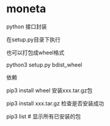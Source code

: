 # moneta

python 接口封装

在setup.py目录下执行

也可以打包成wheel格式

python3 setup.py bdist_wheel

依赖

pip3 install wheel
安装xxx.tar.gz包

pip3 install xxx.tar.gz
检查是否安装成功

pip3 list   # 显示所有已安装的包
